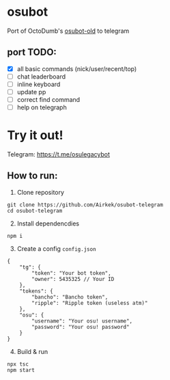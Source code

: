 # osubot
Port of OctoDumb's [osubot-old](https://github.com/OctoDumb/osubot-old) to telegram

## port TODO:
- [X] all basic commands (nick/user/recent/top)
- [ ] chat leaderboard
- [ ] inline keyboard
- [ ] update pp 
- [ ] correct find command 
- [ ] help on telegraph

# Try it out!
Telegram: https://t.me/osulegacybot

## How to run:

1. Clone repository

```
git clone https://github.com/Airkek/osubot-telegram
cd osubot-telegram
```

2. Install dependencdies

```
npm i
```

3. Create a config `config.json`
```jsonc
{
    "tg": {
        "token": "Your bot token",
        "owner": 5435325 // Your ID
    },
    "tokens": {
        "bancho": "Bancho token",
        "ripple": "Ripple token (useless atm)"
    },
    "osu": {
        "username": "Your osu! username",
        "password": "Your osu! password"
    }
}
```

4. Build & run

```
npx tsc
npm start
```
